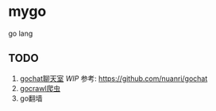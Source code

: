 # mygo
go lang

## TODO
1. [gochat聊天室](https://github.com/moyuanhuang/gochat) *WIP*
参考: https://github.com/nuanri/gochat
2. [gocrawl爬虫](https://studygolang.com/articles/225?fr=sidebar)
3. go翻墙
